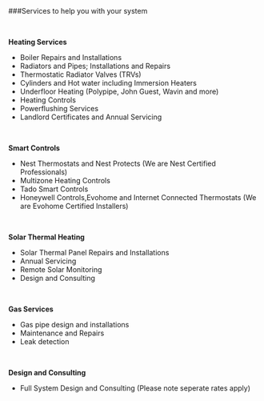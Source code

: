 <br />
<br />

###Services to help you with your system

<br />

__Heating Services__

+	Boiler Repairs and Installations
+	Radiators and Pipes; Installations and Repairs
+ 	Thermostatic Radiator Valves (TRVs)
+	Cylinders and Hot water including Immersion Heaters
+	Underfloor Heating (Polypipe, John Guest, Wavin and more)
+	Heating Controls
+	Powerflushing Services
+ 	Landlord Certificates and Annual Servicing

<br />

__Smart Controls__

+	Nest Thermostats and Nest Protects (We are Nest Certified Professionals)
+	Multizone Heating Controls
+	Tado Smart Controls
+	Honeywell Controls,Evohome and Internet Connected Thermostats (We are Evohome Certified Installers)

<br />

__Solar Thermal Heating__

+	Solar Thermal Panel Repairs and Installations
+	Annual Servicing
+	Remote Solar Monitoring
+	Design and Consulting

<br />

__Gas Services__

+	Gas pipe design and installations
+	Maintenance and Repairs
+	Leak detection 


<br />

__Design and Consulting__

+	Full System Design and Consulting (Please note seperate rates apply)

<br />


<!-- 
__Aftercare__

+	Boiler Insurance Services 
+	Annual Service Contracts.

<br /> -->




